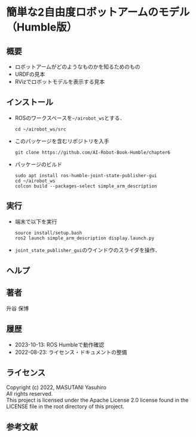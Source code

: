 # 簡単な2自由度ロボットアームのモデル（Humble版）

## 概要

- ロボットアームがどのようなものかを知るためのもの
- URDFの見本
- RVizでロボットモデルを表示する見本

## インストール

- ROSのワークスペースを`~/airobot_ws`とする．
  ```
  cd ~/airobot_ws/src
  ```

- このパッケージを含むリポジトリを入手
  ```
  git clone https://github.com/AI-Robot-Book-Humble/chapter6
  ```

- パッケージのビルド
  ```
  sudo apt install ros-humble-joint-state-publisher-gui
  cd ~/airobot_ws
  colcon build --packages-select simple_arm_description
  ```

## 実行

- 端末で以下を実行
  ```
  source install/setup.bash
  ros2 launch simple_arm_description display.launch.py
  ```
- `joint_state_publisher_gui`のウインドウのスライダを操作．

## ヘルプ

## 著者

升谷 保博

## 履歴

- 2023-10-13: ROS Humbleで動作確認
- 2022-08-23: ライセンス・ドキュメントの整備

## ライセンス

Copyright (c) 2022, MASUTANI Yasuhiro  
All rights reserved.  
This project is licensed under the Apache License 2.0 license found in the LICENSE file in the root directory of this project.

## 参考文献
